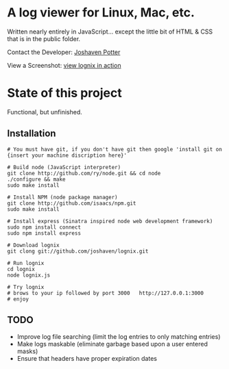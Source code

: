 # A log viewer for Linux, Mac, etc.
Written nearly entirely in JavaScript... except the little bit of HTML & CSS that is in the public folder.

Contact the Developer: [Joshaven Potter](mailto:yourtech@gmail.com)

View a Screenshot: [view lognix in action](http://skitch.com/joshaven/dqbnh/log-viewer)

# State of this project
Functional, but unfinished.

## Installation
    
    # You must have git, if you don't have git then google 'install git on {insert your machine discription here}'
    
    # Build node (JavaScript interpreter)
    git clone http://github.com/ry/node.git && cd node
    ./configure && make
    sudo make install
    
    # Install NPM (node package manager)
    git clone http://github.com/isaacs/npm.git
    sudo make install
    
    # Install express (Sinatra inspired node web development framework)
    sudo npm install connect
    sudo npm install express
    
    # Download lognix
    git clong git://github.com/joshaven/lognix.git

    # Run lognix
    cd lognix
    node lognix.js
    
    # Try lognix
    # brows to your ip followed by port 3000   http://127.0.0.1:3000
    # enjoy
    
## TODO
* Improve log file searching (limit the log entries to only matching entries)
* Make logs maskable (eliminate garbage based upon a user entered masks)
* Ensure that headers have proper expiration dates
